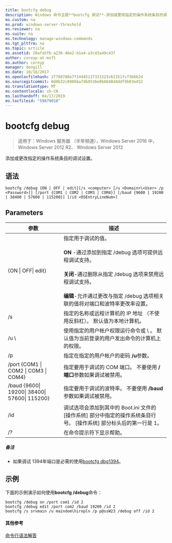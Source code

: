 ```yaml
---
title: bootcfg debug
description: Windows 命令主题**bootcfg 调试**-添加或更改指定的操作系统条目的调试设置。
ms.custom: na
ms.prod: windows-server-threshold
ms.reviewer: na
ms.suite: na
ms.technology: manage-windows-commands
ms.tgt_pltfrm: na
ms.topic: article
ms.assetid: 28afa5fb-a236-46e2-b1a4-a3c43a49c437
author: coreyp-at-msft
ms.author: coreyp
manager: dongill
ms.date: 10/16/2017
ms.openlocfilehash: 27768788e7f14445137331523c62151fcf3b6b2d
ms.sourcegitcommit: 0d0b32c8986ba7db9536e0b8648d4ddf9b03e452
ms.translationtype: MT
ms.contentlocale: zh-CN
ms.lasthandoff: 04/17/2019
ms.locfileid: "59879018"
---
```

# <a name="bootcfg-debug"></a>bootcfg debug

>适用于：Windows 服务器 （半年频道），Windows Server 2016 中，Windows Server 2012 R2、 Windows Server 2012

添加或更改指定的操作系统条目的调试设置。

## <a name="syntax"></a>语法
```
bootcfg /debug {ON | OFF | edit}[/s <computer> [/u <Domain>\<User> /p <Password>]] [/port {COM1 | COM2 | COM3 | COM4}] [/baud {9600 | 19200 | 38400 | 57600 | 115200}] [/id <OSEntryLineNum>]
```
## <a name="parameters"></a>Parameters
|参数|描述|
|-------|--------|
|{ON &#124; OFF&#124; edit}|指定用于调试的值。<br /><br />**ON** -通过添加到指定 /debug 选项可提供远程调试支持<OSEntryLineNum>。<br /><br />**关闭**-通过删除从指定 /debug 选项来禁用远程调试支持<OSEntryLineNum>。<br /><br />**编辑**-允许通过更改与指定 /debug 选项相关联的值将对端口和波特率更改率设置<OSEntryLineNum>。|
|/s <computer>|指定的名称或远程计算机的 IP 地址 （不使用反斜杠）。 默认值为本地计算机。|
|/u <Domain>\\<User>|使用指定的用户帐户权限运行命令<User>或<Domain> \\ <User>。 默认值为当前登录的用户发出命令的计算机上的权限。|
|/p <Password>|指定在指定的用户帐户的密码 **/u**参数。|
|/port {COM1 &#124; COM2 &#124; COM3 &#124; COM4}|指定要用于调试的 COM 端口。 不要使用 **/端口**参数如果调试被禁用。|
|/baud {9600&#124; 19200&#124; 38400&#124; 57600&#124; 115200}|指定要用于调试的波特率。 不要使用 **/baud**参数如果调试被禁用。|
|/id <OSEntryLineNum>|调试选项会添加到其中的 Boot.ini 文件的 [操作系统] 部分中指定的操作系统条目行号。 [操作系统] 部分标头后的第一行是 1。|
|/?|在命令提示符下显示帮助。|
##### <a name="remarks"></a>备注
-   如果调试 1394年端口是必需的使用[bootcfg dbg1394](bootcfg-dbg1394.md)。
## <a name="BKMK_examples"></a>示例
下面的示例演示如何使用**bootcfg /debug**命令：
```
bootcfg /debug on /port com1 /id 2 
bootcfg /debug edit /port com2 /baud 19200 /id 2 
bootcfg /s srvmain /u maindom\hiropln /p p@ssW23 /debug off /id 2
```
#### <a name="additional-references"></a>其他参考
[命令行语法解答](command-line-syntax-key.md)
